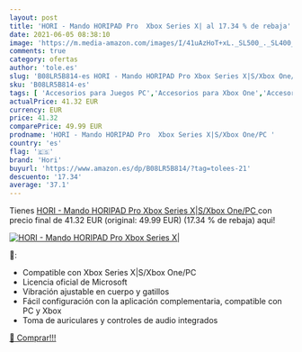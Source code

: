 ```yaml
---
layout: post
title: 'HORI - Mando HORIPAD Pro  Xbox Series X| al 17.34 % de rebaja'
date: 2021-06-05 08:38:10
image: 'https://m.media-amazon.com/images/I/41uAzHoT+xL._SL500_._SL400_.jpg'
comments: true
category: ofertas
author: 'tole.es'
slug: 'B08LR5B814-es HORI - Mando HORIPAD Pro Xbox Series X|S/Xbox One/PC'
sku: 'B08LR5B814-es'
tags: [ 'Accesorios para Juegos PC','Accesorios para Xbox One','Accesorios para Xbox Series X y S','Hardware y juegos para Xbox One','Hardware y juegos para Xbox Series X y S','Juegos y Accesorios para PC','Mandos y controles para Xbox One','Mandos y controles para Xbox Series X y S','Videojuegos','hori','xbox', ]
actualPrice: 41.32 EUR
currency: EUR
price: 41.32
comparePrice: 49.99 EUR
prodname: 'HORI - Mando HORIPAD Pro  Xbox Series X|S/Xbox One/PC '
country: 'es'
flag: '🇪🇸'
brand: 'Hori'
buyurl: 'https://www.amazon.es/dp/B08LR5B814/?tag=tolees-21'
descuento: '17.34'
average: '37.1'
---
```


Tienes [HORI - Mando HORIPAD Pro  Xbox Series X|S/Xbox One/PC ](https://www.amazon.es/dp/B08LR5B814/?tag=tolees-21) con precio final de  41.32 EUR (original: 49.99 EUR) (17.34 %  de rebaja) aqui!

[![HORI - Mando HORIPAD Pro  Xbox Series X|](https://m.media-amazon.com/images/I/41uAzHoT+xL._SL500_._SL400_.jpg)](https://www.amazon.es/dp/B08LR5B814/?tag=tolees-21)

🔎:

- Compatible con Xbox Series X|S/Xbox One/PC
- Licencia oficial de Microsoft
- Vibración ajustable en cuerpo y gatillos
- Fácil configuración con la aplicación complementaria, compatible con PC y Xbox
- Toma de auriculares y controles de audio integrados

[🛒 Comprar!!!](https://www.amazon.es/dp/B08LR5B814/?tag=tolees-21)
